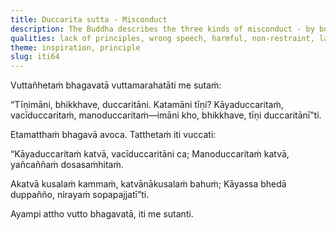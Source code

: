 ```yaml
---
title: Duccarita sutta - Misconduct
description: The Buddha describes the three kinds of misconduct - by body, speech and mind.
qualities: lack of principles, wrong speech, harmful, non-restraint, lack of discernment
theme: inspiration, principle
slug: iti64
---
```


Vuttañhetaṁ bhagavatā vuttamarahatāti me sutaṁ:

“Tīṇimāni, bhikkhave, duccaritāni. Katamāni tīṇi? Kāyaduccaritaṁ, vacīduccaritaṁ, manoduccaritaṁ—imāni kho, bhikkhave, tīṇi duccaritānī”ti.

Etamatthaṁ bhagavā avoca. Tatthetaṁ iti vuccati:

“Kāyaduccaritaṁ katvā,
vacīduccaritāni ca;
Manoduccaritaṁ katvā,
yañcaññaṁ dosasaṁhitaṁ.

Akatvā kusalaṁ kammaṁ,
katvānākusalaṁ bahuṁ;
Kāyassa bhedā duppañño,
nirayaṁ sopapajjatī”ti.

Ayampi attho vutto bhagavatā, iti me sutanti.

